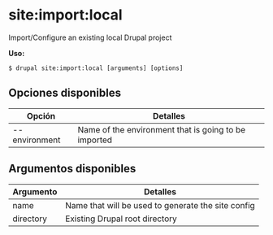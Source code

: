 # site:import:local
Import/Configure an existing local Drupal project

**Uso:**
```
$ drupal site:import:local [arguments] [options] 
```

## Opciones disponibles
Opción | Detalles
-------|-------------
--environment | Name of the environment that is going to be imported

## Argumentos disponibles
Argumento | Detalles
---------|-------------
name | Name that will be used to generate the site config
directory | Existing Drupal root directory
